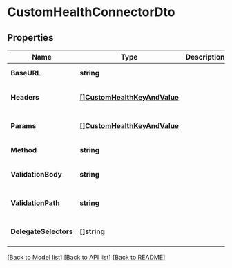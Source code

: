 # CustomHealthConnectorDto

## Properties
Name | Type | Description | Notes
------------ | ------------- | ------------- | -------------
**BaseURL** | **string** |  | [default to null]
**Headers** | [**[]CustomHealthKeyAndValue**](CustomHealthKeyAndValue.md) |  | [optional] [default to null]
**Params** | [**[]CustomHealthKeyAndValue**](CustomHealthKeyAndValue.md) |  | [optional] [default to null]
**Method** | **string** |  | [default to null]
**ValidationBody** | **string** |  | [optional] [default to null]
**ValidationPath** | **string** |  | [optional] [default to null]
**DelegateSelectors** | **[]string** |  | [optional] [default to null]

[[Back to Model list]](../README.md#documentation-for-models) [[Back to API list]](../README.md#documentation-for-api-endpoints) [[Back to README]](../README.md)

